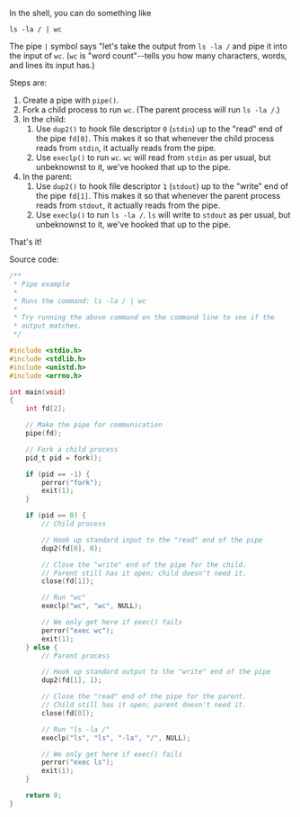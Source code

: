 In the shell, you can do something like

```
ls -la / | wc
```

The pipe `|` symbol says "let's take the output from `ls -la /` and pipe it into the input of `wc`. (`wc` is "word count"--tells you how many characters, words, and lines its input has.)

Steps are:

1. Create a pipe with `pipe()`.
2. Fork a child process to run `wc`. (The parent process will run `ls -la /`.)
3. In the child:
     1. Use `dup2()` to hook file descriptor `0` (`stdin`) up to the "read" end of the pipe `fd[0]`. This makes it so that whenever the child process reads from `stdin`, it actually reads from the pipe.
     2. Use `execlp()` to run `wc`. `wc` will read from `stdin` as per usual, but unbeknownst to it, we've hooked that up to the pipe.
4. In the parent:
     1. Use `dup2()` to hook file descriptor `1` (`stdout`) up to the "write" end of the pipe `fd[1]`. This makes it so that whenever the parent process reads from `stdout`, it actually reads from the pipe.
     2. Use `execlp()` to run `ls -la /`. `ls` will write to `stdout` as per usual, but unbeknownst to it, we've hooked that up to the pipe.

That's it!

Source code:

```c
/**
 * Pipe example
 *
 * Runs the command: ls -la / | wc
 *
 * Try running the above command on the command line to see if the
 * output matches.
 */

#include <stdio.h>
#include <stdlib.h>
#include <unistd.h>
#include <errno.h>

int main(void)
{
    int fd[2];

    // Make the pipe for communication
    pipe(fd);

    // Fork a child process
    pid_t pid = fork();

    if (pid == -1) {
        perror("fork");
        exit(1);
    }

    if (pid == 0) {
        // Child process

        // Hook up standard input to the "read" end of the pipe
        dup2(fd[0], 0);

        // Close the "write" end of the pipe for the child.
        // Parent still has it open; child doesn't need it.
        close(fd[1]);

        // Run "wc"
        execlp("wc", "wc", NULL);

        // We only get here if exec() fails
        perror("exec wc");
        exit(1);
    } else {
        // Parent process

        // Hook up standard output to the "write" end of the pipe
        dup2(fd[1], 1);

        // Close the "read" end of the pipe for the parent.
        // Child still has it open; parent doesn't need it.
        close(fd[0]);

        // Run "ls -la /"
        execlp("ls", "ls", "-la", "/", NULL);

        // We only get here if exec() fails
        perror("exec ls");
        exit(1);
    }

    return 0;
}
```
